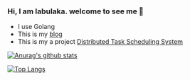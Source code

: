 ### Hi, I am labulaka. welcome to see me 👋

<!--
**labulaka521/labulaka521** is a ✨ _special_ ✨ repository because its `README.md` (this file) appears on your GitHub profile.

Here are some ideas to get you started:

-->


- I use Golang
- This is my [blog](https://labulaka521.top)
- This is my a project [Distributed Task Scheduling System](https://github.com/labulaka521/crocodile)

[![Anurag's github stats](https://github-readme-stats.vercel.app/api?username=labulaka521&show_icons=true&theme=onedark)](https://github.com/labulaka521/labulaka521)

[![Top Langs](https://github-readme-stats.vercel.app/api/top-langs/?username=labulaka521&theme=onedark)](https://github.com/anuraghazra/github-readme-stats)
